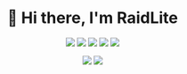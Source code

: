 <h1 align="center">👋 Hi there, I'm RaidLite</h1>

<p align="center">
  <img src="https://img.shields.io/badge/Groovy-4298B8?style=for-the-badge&logo=apachegroovy&logoColor=white" />
  <img src="https://img.shields.io/badge/Python-3776AB?style=for-the-badge&logo=python&logoColor=white" />
  <img src="https://img.shields.io/badge/Jenkins-D24939?style=for-the-badge&logo=jenkins&logoColor=white" />
  <img src="https://img.shields.io/badge/Linux-FCC624?style=for-the-badge&logo=linux&logoColor=black" />
  <img src="https://img.shields.io/badge/GitHub-181717?style=for-the-badge&logo=github&logoColor=white" />
</p>

<p align="center">
  <img src="https://github-readme-stats.vercel.app/api?username=RaidLite&show_icons=true&theme=tokyonight" />
  <img src="https://github-readme-streak-stats.herokuapp.com/?user=RaidLite&theme=tokyonight" />
</p>
